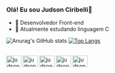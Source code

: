 ### Olá! Eu sou Judson Ciribelli👋

- 🔭 Desenvolvedor Front-end
- 🌱 Atualmente estudando linguagem C

![Anurag's GitHub stats](https://github-readme-stats.vercel.app/api?username=JudsonCiribelli&show_icons=true&theme=tokyonight)
[![Top Langs](https://github-readme-stats.vercel.app/api/top-langs/?username=JudsonCiribelli&layout=compact)](https://github.com/anuraghazra/github-readme-stats)



<div style="display: inline_block"><br>
  <img align="center" alt="judson-HTML" height="30" width="40" img src="https://cdn.jsdelivr.net/gh/devicons/devicon/icons/html5/html5-original.svg" />
  <img align="center" alt="judson-CSS" height="30" width="40" img src="https://cdn.jsdelivr.net/gh/devicons/devicon/icons/css3/css3-original.svg" />
  <img align="center" alt="judson-JS" height="30" width="40" img src="https://cdn.jsdelivr.net/gh/devicons/devicon/icons/javascript/javascript-original.svg" />
  <img align="center" alt="judson-C" height="30" width="40" img src="https://cdn.jsdelivr.net/gh/devicons/devicon/icons/c/c-original.svg" />
  <img align="center" alt="judson-GIT" height="30" width="40" img src="https://cdn.jsdelivr.net/gh/devicons/devicon/icons/git/git-original.svg" />          
</div>
          
